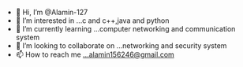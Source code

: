 - 👋 Hi, I’m @Alamin-127
- 👀 I’m interested in ...c and c++,java and python
- 🌱 I’m currently learning ...computer networking and communication system
- 💞️ I’m looking to collaborate on ...networking and security system
- 📫 How to reach me ...alamin156246@gmail.com

<!---
Alamin-127/Alamin-127 is a ✨ special ✨ repository because its `README.md` (this file) appears on your GitHub profile.
You can click the Preview link to take a look at your changes.
--->
